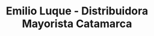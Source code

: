 ---
title: "Emilio Luque - Distribuidora Mayorista Catamarca"
url: /san-fernando-del-valle-de-catamarca/emilio-luque-distribuidora-mayorista-catamarca/
shop: supermercado
---